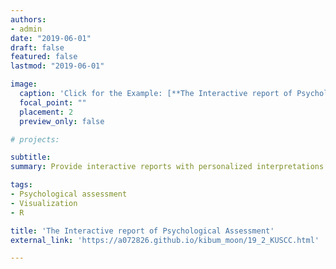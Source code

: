 ```yaml
---
authors:
- admin
date: "2019-06-01"
draft: false
featured: false
lastmod: "2019-06-01"

image:
  caption: 'Click for the Example: [**The Interactive report of Psychological Assessment (Korean)**](https://a072826.github.io/kibum_moon/19_2_KUSCC.html)'
  focal_point: ""
  placement: 2
  preview_only: false

# projects: 

subtitle: 
summary: Provide interactive reports with personalized interpretations on the results of psychological assessments

tags:
- Psychological assessment
- Visualization
- R

title: 'The Interactive report of Psychological Assessment'
external_link: 'https://a072826.github.io/kibum_moon/19_2_KUSCC.html'

---
```



